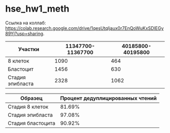 # hse_hw1_meth
Сcылка на коллаб: https://colab.research.google.com/drive/1qesUtqljaux0r7EnQoWuKxSDlEGy89Yj?usp=sharing.

| Участки | 11347700-11367700 | 40185800-40195800 |
|-----|-----|-------|
|8 клеток|1090|464|
|Бластоцит|1456|630|
|Стадия эпибласта|2328|1062|

|Образец|Процент дедуплицированных чтений|
|---------|--------|
|Стадия 8 клеток|81.69%|
|Стадия эпибласта|97.08%|
|Стадия бластоцита|90.92%|


